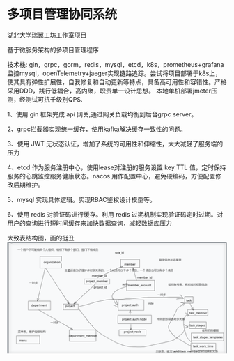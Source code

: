 # 多项目管理协同系统

湖北大学瑞翼工坊工作室项目

基于微服务架构的多项目管理程序

技术栈: gin，grpc，gorm，redis，mysql，etcd，k8s，prometheus+grafana监控mysql，openTelemetry+jaeger实现链路追踪。尝试将项目部署于k8s上，使其具有弹性扩展性，自我修复和自动更新等特点，具备高可用性和容错性。严格采用DDD，践行低耦合，高内聚，职责单一设计思想。
本地单机部署jmeter压测，经测试可抗千级别QPS.

1、使用 gin  框架完成 api  网关,通过网关负载均衡到后台grpc server。

2、grpc拦截器实现统一缓存，使用kafka解决缓存一致性的问题。

3、使用 JWT  无状态认证，增加了系统的可用性和伸缩性，大大减轻了服务端的压力

4、etcd  作为服务注册中心，使用lease对注册的服务设置 key TTL  值，定时保持服务的心跳监控服务健康状态。nacos  用作配置中心，避免硬编码，方便配置修改后期维护。

5、mysql  实现具体逻辑。实现RBAC鉴权设计模型等。

6、使用 redis  对验证码进行缓存。利用 redis  过期机制实现验证码定时过期。对用户的查询进行短时间缓存来加快数据查询，减轻数据库压力

大致表结构图，画的挺丑
![表结构图](./biao.png)
